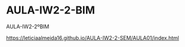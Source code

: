 # AULA-IW2-2-BIM
AULA-IW2-2ºBIM

https://leticiaalmeida16.github.io/AULA-IW2-2-SEM/AULA01/index.html
